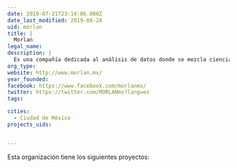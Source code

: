 ```yaml
---
date: 2019-07-21T23:14:06.000Z
date_last_modified: 2019-08-28
uid: morlan
title: |
  Morlan
legal_name: 
description: |
  Es una compañía dedicada al análisis de datos donde se mezcla ciencia y matemáticas y una forma muy dinámica y agradable de visualizar.
org_type: 
website: http://www.morlan.mx/
year_founded: 
facebook: https://www.facebook.com/morlanmx/
twitter: https://twitter.com/MORLANmx?lang=es
tags:

cities: 
  - Ciudad de México
projects_uids:


---
```


Esta organización tiene los siguientes proyectos:


